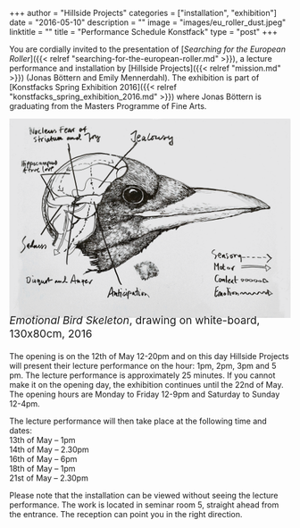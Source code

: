 +++
author = "Hillside Projects"
categories = ["installation", "exhibition"]
date = "2016-05-10"
description = ""
image = "images/eu_roller_dust.jpeg"
linktitle = ""
title = "Performance Schedule Konstfack"
type = "post"
+++

You are cordially invited to the presentation of [_Searching for the European Roller_]({{< relref "searching-for-the-european-roller.md" >}}), a lecture performance and installation by [Hillside Projects]({{< relref "mission.md" >}}) (Jonas B&ouml;ttern and Emily Mennerdahl). The exhibition is part of [Konstfacks Spring Exhibition 2016]({{< relref "konstfacks_spring_exhibition_2016.md" >}}) where Jonas B&ouml;ttern is graduating from the Masters Programme of Fine Arts.

![Emotional Bird Skeleton, drawing on white-board, 130x80cm, 2016](/images/gallery/eu_roller_emotional_bird_skeleton.gif "Emotional Bird Skeleton")
<p style="font-size:1.2rem; margin-top: -25px;"><em>Emotional Bird Skeleton</em>, drawing on white-board, 130x80cm, 2016</p>

The opening is on the 12th of May 12-20pm and on this day Hillside Projects will present their lecture performance on the hour: 1pm, 2pm, 3pm and 5 pm. The lecture performance is approximately 25 minutes. If you cannot make it on the opening day, the exhibition continues until the 22nd of May. The opening hours are Monday to Friday 12-9pm and Saturday to Sunday 12-4pm.

The lecture performance will then take place at the following time and dates:<br/>
13th of May – 1pm<br/>
14th of May – 2.30pm<br/>
16th of May – 6pm<br/>
18th of May – 1pm<br/>
21st of May – 2.30pm<br/>

Please note that the installation can be viewed without seeing the lecture performance.
The work is located in seminar room 5, straight ahead from the entrance. The reception can point you in the right direction.

